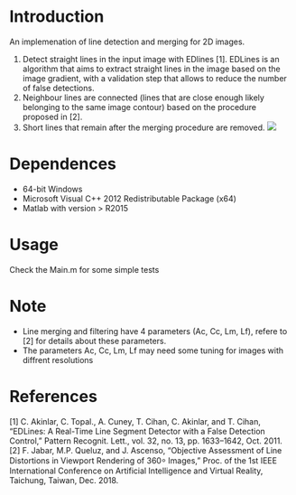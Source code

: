 # Introduction

An implemenation of line detection and merging for 2D images.
 1. Detect straight lines in the input image with EDlines [1]. EDLines is an algorithm that aims to extract straight lines in the image based on the image gradient, with a validation step that allows to reduce the number of false detections. 
2. Neighbour lines are connected (lines that are close enough likely belonging to the same image contour) based on the procedure proposed in [2].
3. Short lines that remain after the merging procedure are removed. 
![](https://github.com/jwtyar/Line-detection-and-meging/blob/main/Output.bmp)

# Dependences

- 64-bit Windows
- Microsoft Visual C++ 2012 Redistributable Package (x64)
- Matlab with version > R2015

# Usage
Check the Main.m for some simple tests
# Note
- Line merging and filtering have 4 parameters (Ac, Cc, Lm, Lf), refere to [2] for details about these parameters.
- The parameters Ac, Cc, Lm, Lf may need some tuning for images with diffrent resolutions
# References
[1] C. Akinlar, C. Topal., A. Cuney, T. Cihan, C. Akinlar, and T. Cihan, “EDLines: A Real-Time Line Segment Detector with a False Detection Control,” Pattern Recognit. Lett., vol. 32, no. 13, pp. 1633–1642, Oct. 2011.\
[2] F. Jabar, M.P. Queluz, and J. Ascenso, “Objective Assessment of Line Distortions in Viewport Rendering of 360⸰ Images,” Proc. of the 1st IEEE International Conference on Artificial Intelligence and Virtual Reality, Taichung, Taiwan, Dec. 2018.

